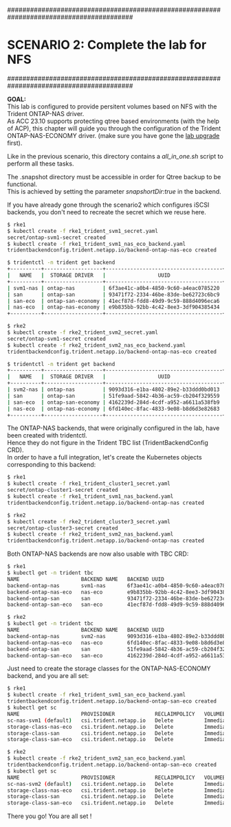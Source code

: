 #########################################################################################
# SCENARIO 2: Complete the lab for NFS  
#########################################################################################

**GOAL:**  
This lab is configured to provide persitent volumes based on NFS with the Trident ONTAP-NAS driver.  
As ACC 23.10 supports protecting qtree based environments (with the help of ACP), this chapter will guide you through the configuration of the Trident ONTAP-NAS-ECONOMY driver. (make sure you have gone the [lab upgrade](../../Addendum/Addenda02/) first).  

Like in the previous scenario, this directory contains a _all_in_one.sh_ script to perform all these tasks.  

The .snapshot directory must be accessible in order for Qtree backup to be functional.  
This is achieved by setting the parameter _snapshortDir:true_ in the backend.  

If you have already gone through the scenario2 which configures iSCSI backends, you don't need to recreate the secret which we reuse here.  
```bash
$ rke1
$ kubectl create -f rke1_trident_svm1_secret.yaml
secret/ontap-svm1-secret created
$ kubectl create -f rke1_trident_svm1_nas_eco_backend.yaml
tridentbackendconfig.trident.netapp.io/backend-ontap-nas-eco created

$ tridentctl -n trident get backend
+----------+-------------------+--------------------------------------+--------+------------+---------+
|   NAME   |  STORAGE DRIVER   |                 UUID                 | STATE  | USER-STATE | VOLUMES |
+----------+-------------------+--------------------------------------+--------+------------+---------+
| svm1-nas | ontap-nas         | 6f3ae41c-a0b4-4850-9c60-a4eac0785220 | online | normal     |      15 |
| san      | ontap-san         | 93471f72-2334-46be-83de-be62723c6bc9 | online | normal     |       0 |
| san-eco  | ontap-san-economy | 41ecf87d-fdd8-49d9-9c59-888d4096eca6 | online | normal     |       0 |
| nas-eco  | ontap-nas-economy | e9b835bb-92bb-4c42-8ee3-3df904385434 | online | normal     |       0 |
+----------+-------------------+--------------------------------------+--------+------------+---------+

$ rke2
$ kubectl create -f rke2_trident_svm2_secret.yaml
secret/ontap-svm1-secret created
$ kubectl create -f rke2_trident_svm2_nas_eco_backend.yaml
tridentbackendconfig.trident.netapp.io/backend-ontap-nas-eco created

$ tridentctl -n trident get backend
+----------+-------------------+--------------------------------------+--------+------------+---------+
|   NAME   |  STORAGE DRIVER   |                 UUID                 | STATE  | USER-STATE | VOLUMES |
+----------+-------------------+--------------------------------------+--------+------------+---------+
| svm2-nas | ontap-nas         | 9093d316-e1ba-4802-89e2-b33ddd0bd013 | online | normal     |       0 |
| san      | ontap-san         | 51fe9aad-5842-4b36-ac59-cb204f329559 | online | normal     |       0 |
| san-eco  | ontap-san-economy | 4162239d-284d-4cdf-a952-a6611a538fb9 | online | normal     |       0 |
| nas-eco  | ontap-nas-economy | 6fd140ec-8fac-4833-9e08-b8d6d3e82683 | online | normal     |       0 |
+----------+-------------------+--------------------------------------+--------+------------+---------+
```

The ONTAP-NAS backends, that were originally configured in the lab, have been created with tridentctl.  
Hence they do not figure in the Trident TBC list (TridentBackendConfig CRD).  
In order to have a full integration, let's create the Kubernetes objects corresponding to this backend:

```bash
$ rke1
$ kubectl create -f rke1_trident_cluster1_secret.yaml
secret/ontap-cluster1-secret created
$ kubectl create -f rke1_trident_svm1_nas_backend.yaml
tridentbackendconfig.trident.netapp.io/backend-ontap-nas created

$ rke2
$ kubectl create -f rke2_trident_cluster3_secret.yaml
secret/ontap-cluster3-secret created
$ kubectl create -f rke2_trident_svm2_nas_backend.yaml
tridentbackendconfig.trident.netapp.io/backend-ontap-nas created
```

Both ONTAP-NAS backends are now also usable with TBC CRD:
```bash
$ rke1
$ kubectl get -n trident tbc
NAME                    BACKEND NAME   BACKEND UUID                           PHASE   STATUS
backend-ontap-nas       svm1-nas       6f3ae41c-a0b4-4850-9c60-a4eac0785220   Bound   Success
backend-ontap-nas-eco   nas-eco        e9b835bb-92bb-4c42-8ee3-3df904385434   Bound   Success
backend-ontap-san       san            93471f72-2334-46be-83de-be62723c6bc9   Bound   Success
backend-ontap-san-eco   san-eco        41ecf87d-fdd8-49d9-9c59-888d4096eca6   Bound   Success

$ rke2
$ kubectl get -n trident tbc
NAME                    BACKEND NAME   BACKEND UUID                           PHASE   STATUS
backend-ontap-nas       svm2-nas       9093d316-e1ba-4802-89e2-b33ddd0bd013   Bound   Success
backend-ontap-nas-eco   nas-eco        6fd140ec-8fac-4833-9e08-b8d6d3e82683   Bound   Success
backend-ontap-san       san            51fe9aad-5842-4b36-ac59-cb204f329559   Bound   Success
backend-ontap-san-eco   san-eco        4162239d-284d-4cdf-a952-a6611a538fb9   Bound   Success
```

Just need to create the storage classes for the ONTAP-NAS-ECONOMY backend, and you are all set:
```bash
$ rke1
$ kubectl create -f rke1_trident_svm1_san_eco_backend.yaml
tridentbackendconfig.trident.netapp.io/backend-ontap-san-eco created
$ kubectl get sc
NAME                    PROVISIONER             RECLAIMPOLICY   VOLUMEBINDINGMODE   ALLOWVOLUMEEXPANSION   AGE
sc-nas-svm1 (default)   csi.trident.netapp.io   Delete          Immediate           true                   30d
storage-class-nas-eco   csi.trident.netapp.io   Delete          Immediate           true                   22h
storage-class-san       csi.trident.netapp.io   Delete          Immediate           true                   22h
storage-class-san-eco   csi.trident.netapp.io   Delete          Immediate           true                   22h

$ rke2
$ kubectl create -f rke2_trident_svm2_san_eco_backend.yaml
tridentbackendconfig.trident.netapp.io/backend-ontap-san-eco created
$ kubectl get sc
NAME                    PROVISIONER             RECLAIMPOLICY   VOLUMEBINDINGMODE   ALLOWVOLUMEEXPANSION   AGE
sc-nas-svm2 (default)   csi.trident.netapp.io   Delete          Immediate           true                   30d
storage-class-nas-eco   csi.trident.netapp.io   Delete          Immediate           true                   22h
storage-class-san       csi.trident.netapp.io   Delete          Immediate           true                   22h
storage-class-san-eco   csi.trident.netapp.io   Delete          Immediate           true                   22h
```

There you go! You are all set !